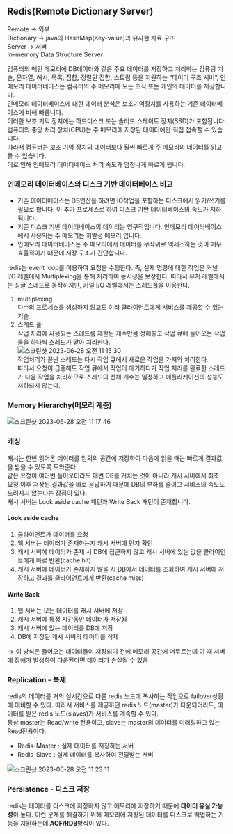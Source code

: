 ## Redis(Remote Dictionary Server)

Remote → 외부  
Dictionary → java의 HashMap(Key-value)과 유사한 자료 구조  
Server → 서버  
In-memory Data Structure Server 

컴퓨터의 메인 메모리에 DB데이터와 같은 주요 데이터를 저장하고 처리하는 컴퓨팅 기술, 문자열, 해시, 목록, 집합, 정렬된 집합, 스트림 등을 지원하는 “데이터 구조 서버”, 인메모리 데이터베이스는 컴퓨터의 주 메모리에 모든 조직 또는 개인의 데이터를 저장합니다.  
인메모리 데이터베이스에 대한 데이터 분석은 보조기억장치를 사용하는 기존 데이터베이스에 비해 빠릅니다.  
이러한 보조 기억 장치에는 하드디스크 또는 솔리드 스테이트 장치(SSD)가 포함됩니다.  
컴퓨터의 중앙 처리 장치(CPU)는 주 메모리에 저장된 데이터에만 직접 접속할 수 있습니다.  
따라서 컴퓨터는 보조 기억 장치의 데이터보다 훨씬 빠르게 주 메모리의 데이터를 읽고 쓸 수 있습니다.  
이로 인해 인메모리 데이터베이스 처리 속도가 엄청나게 빠르게 됩니다.

### 인메모리 데이터베이스와 디스크 기반 데이터베이스 비교
- 기존 데이터베이스는 DB연산을 하려면 IO작업을 포함하는 디스크에서 읽기/쓰기를 필요로 합니다. 이 추가 프로세스로 하여 디스크 기반 데이터베이스의 속도가 저하됩니다. 
- 기존 디스크 기반 데이터베이스의 데이터는 영구적입니다. 인메모리 데이터베이스에서 사용되는 주 메모리는 휘발성 메모리 입니다.
- 인메모리 데이터베이스는 주 메모리에서 데이터를 무작위로 액세스하는 것이 매우 효율적이기 떄문에 저장 구조가 간단합니다.

redis는 event loop를 이용하여 요청을 수행한다. 즉, 실제 명령에 대한 작업은 커널 I/O 레벨에서 Multiplexing을 통해 처리하여 동시성을 보장한다. 따라서 유저 레벨에서는 싱글 스레드로 동작하지만, 커널 I/O 레벨에서는 스레드풀을 이용한다. 

1. multiplexing  
다수의 프로세스를 생성하지 않고도 여러 클라이언트에게 서비스를 제공할 수 있는 기술
2. 스레드 풀  
작업 처리에 사용되는 스레드를 제한된 개수만큼 정해놓고 작업 큐에 들어오는 작업들을 하나씩 스레드가 맡아 처리한다.  
![스크린샷 2023-06-28 오전 11 15 30](https://github.com/zzangoobrother/study-organization/assets/42162127/fa410513-6cf3-401e-afd1-b35778f2209d)  
작업처리가 끝난 스레드는 다시 작업 큐에서 새로운 작업을 가져와 처리한다.  
따라서 요청이 급증해도 작업 큐에서 작업이 대기하다가 작업 처리를 완료한 스레드가 다음 작업을 처리하므로 스레드의 전체 개수는 일정하고 애플리케이션의 성능도 저하되지 않는다.

### Memory Hierarchy(메모리 계층)
![스크린샷 2023-06-28 오전 11 17 46](https://github.com/zzangoobrother/study-organization/assets/42162127/56bdd34a-135f-4ae9-86dc-4e28cf96ff9c)  

### 캐싱
캐시는 한번 읽어온 데이터를 임의의 공간에 저장하여 다음에 읽을 때는 빠르게 결과값을 받을 수 있도록 도와준다.  
같은 요청이 여러번 들어오더라도 매번 DB를 거치는 것이 아니라 캐시 서버에서 최초 요청 이후 저장된 결과값을 바로 응답하기 때문에 DB의 부하를 줄이고 서비스의 속도도 느려지지 않는다는 장점이 있다.  
캐시 서버는 Look aside cache 패턴과 Write Back 패턴이 존재합니다.  

#### Look aside cache
1. 클라이언트가 데이터를 요청
2. 웹 서버는 데이터가 존재하는지 캐시 서버에 먼저 확인
3. 캐시 서버에 데이터가 존재 시 DB에 접근하지 않고 캐시 서버에 있는 값을 클라이언트에게 바로 반환(cache hit)
4. 캐시 서버에 데이터가 존재하지 않을 시 DB에서 데이터를 조회하여 캐시 서버에 저장하고 결과를 클라이언트에게 반환(cache miss)

#### Write Back
1. 웹 서버는 모든 데이터를 캐시 서버에 저장
2. 캐시 서버에 특정 시간동안 데이터가 저장됨
3. 캐시 서버에 있는 데이터를 DB에 저장
4. DB에 저장된 캐시 서버의 데이터를 삭제  

-> 이 방식은 들어오는 데이터들이 저장되기 전에 메모리 공간에 머무르는데 이 때 서버에 장애가 발생하여 다운된다면 데이터가 손실될 수 있음

### Replication - 복제
redis의 데이터를 거의 실시간으로 다른 redis 노드에 복사하는 작업으로 failover상황에 대비할 수 있다. 따라서 서비스를 제공하던 redis 노드(master)가 다운되더라도, 데이터를 받은 redis 노드(slaves)가 서비스를 계속할 수 있다.  
통상 master는 Read/write 전용이고, slave는 master의 데이터를 미러링하고 있는 Read전용이다.
- Redis-Master : 실제 데이터를 저장하는 서버
- Redis-Slave : 실제 데이터를 복사하여 전달받는 서버

![스크린샷 2023-06-28 오전 11 23 11](https://github.com/zzangoobrother/study-organization/assets/42162127/22fe624a-b6b4-4561-b5fb-82580294428b)

### Persistence  - 디스크 저장
redis는 데이터를 디스크에 저장하지 않고 메모리에 저장하기 때문에 **데이터 유실 가능성**이 높다. 이런 문제를 해결하기 위해 메모리에 저장된 데이터를 디스크로 백업하는 기능을 지원하는데 **AOF/RDB**방식이 있다.

